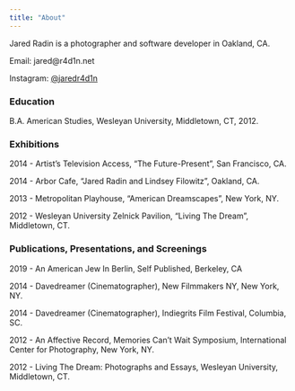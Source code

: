 ```yaml
---
title: "About"
---
```


Jared Radin is a photographer and software developer in Oakland, CA.

Email: &#106;&#97;&#114;&#101;&#100;&#64;&#114;&#52;&#100;&#49;&#110;&#46;&#110;&#101;&#116;

Instagram: [@jaredr4d1n](https://www.instagram.com/jaredr4d1n/)

### Education
B.A. American Studies, Wesleyan University, Middletown, CT, 2012.

### Exhibitions
2014 - Artist’s Television Access, “The Future-Present”, San Francisco, CA.

2014 - Arbor Cafe, “Jared Radin and Lindsey Filowitz”, Oakland, CA.

2013 - Metropolitan Playhouse, “American Dreamscapes”, New York, NY.

2012 - Wesleyan University Zelnick Pavilion, “Living The Dream”, Middletown, CT.

### Publications, Presentations, and Screenings
2019 - An American Jew In Berlin, Self Published, Berkeley, CA

2014 - Davedreamer (Cinematographer), New Filmmakers NY, New York, NY.

2014 - Davedreamer (Cinematographer), Indiegrits Film Festival, Columbia, SC.

2012 - An Affective Record, Memories Can’t Wait Symposium, International Center for Photography, New York, NY.

2012 - Living The Dream: Photographs and Essays, Wesleyan University, Middletown, CT.
